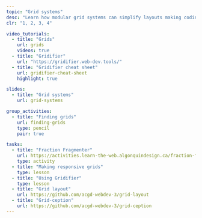 ```yaml
---
topic: "Grid systems"
desc: "Learn how modular grid systems can simplify layouts making coding more efficient."
clr: "1, 2, 3, 4"

video_tutorials:
  - title: "Grids"
    url: grids
    videos: true
  - title: "Gridifier"
    url: "https://gridifier.web-dev.tools/"
  - title: "Gridifier cheat sheet"
    url: gridifier-cheat-sheet
    highlight: true

slides:
  - title: "Grid systems"
    url: grid-systems

group_activities:
  - title: "Finding grids"
    url: finding-grids
    type: pencil
    pair: true

tasks:
  - title: "Fraction Fragmenter"
    url: https://activities.learn-the-web.algonquindesign.ca/fraction-fragmenter/
    type: activity
  - title: "Making responsive grids"
    type: lesson
  - title: "Using Gridifier"
    type: lesson
  - title: "Grid layout"
    url: https://github.com/acgd-webdev-3/grid-layout
  - title: "Grid-ception"
    url: https://github.com/acgd-webdev-3/grid-ception
---
```

